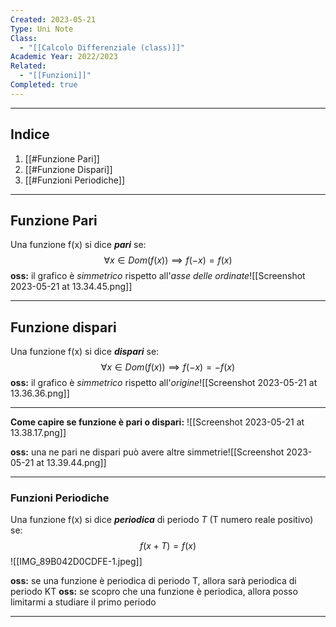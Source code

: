 ```yaml
---
Created: 2023-05-21
Type: Uni Note
Class:
  - "[[Calcolo Differenziale (class)]]"
Academic Year: 2022/2023
Related:
  - "[[Funzioni]]"
Completed: true
---
```

---
## Indice 
1. [[#Funzione Pari]]
2. [[#Funzione Dispari]]
3. [[#Funzioni Periodiche]]

---
## Funzione Pari 
Una funzione f(x) si dice ***pari*** se: $$\forall x \in Dom(f(x)) \implies f(-x)=f(x) $$
**oss:** il grafico è *simmetrico* rispetto all'*asse delle ordinate*![[Screenshot 2023-05-21 at 13.34.45.png]]

---
## Funzione dispari 
Una funzione f(x) si dice ***dispari*** se: $$\forall x \in Dom(f(x)) \implies f(-x)=-f(x) $$
**oss:** il grafico è *simmetrico* rispetto all'*origine*![[Screenshot 2023-05-21 at 13.36.36.png]]

---
**Come capire se funzione è pari o dispari:**
![[Screenshot 2023-05-21 at 13.38.17.png]]

**oss:** una ne pari ne dispari può avere altre simmetrie![[Screenshot 2023-05-21 at 13.39.44.png]]

---
### Funzioni Periodiche
Una funzione f(x) si dice ***periodica*** di periodo *T* (T numero reale positivo) se:$$ f(x+T)=f(x)$$![[IMG_89B042D0CDFE-1.jpeg]]

**oss:** se una funzione è periodica di periodo T, allora sarà periodica di periodo KT
**oss:** se scopro che una funzione è periodica, allora posso limitarmi a studiare il primo periodo

---